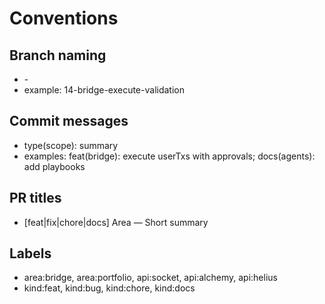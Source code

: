 # Conventions

## Branch naming

- <issue>-<short-feature-name>
- example: 14-bridge-execute-validation

## Commit messages

- type(scope): summary
- examples: feat(bridge): execute userTxs with approvals; docs(agents): add playbooks

## PR titles

- [feat|fix|chore|docs] Area — Short summary

## Labels

- area:bridge, area:portfolio, api:socket, api:alchemy, api:helius
- kind:feat, kind:bug, kind:chore, kind:docs
